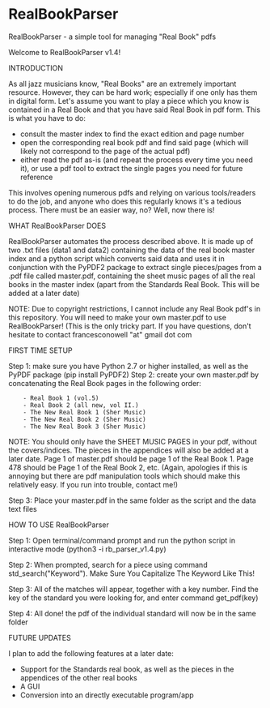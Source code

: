 # RealBookParser
RealBookParser - a simple tool for managing "Real Book" pdfs

Welcome to RealBookParser v1.4! 

INTRODUCTION

As all jazz musicians know, "Real Books" are an extremely important resource. However, they can be hard work; especially if one only has them in digital form. 
Let's assume you want to play a piece which you know is contained in a Real Book and that you have said Real Book in pdf form. This is what you have to do:

 - consult the master index to find the exact edition and page number
 - open the corresponding real book pdf and find said page (which will likely not correspond to the page of the actual pdf)
 - either read the pdf as-is (and repeat the process every time you need it), or use a pdf tool to extract the single pages you need for future reference

This involves opening numerous pdfs and relying on various tools/readers to do the job, and anyone who does this regularly knows it's a tedious process. 
There must be an easier way, no? Well, now there is! 

WHAT RealBookParser DOES

RealBookParser automates the process described above. It is made up of two .txt files (data1 and data2) containing the data of the real book master index and a python script which converts said data and uses it in conjunction with the PyPDF2 package to extract single pieces/pages from a .pdf file called master.pdf, containing the sheet music pages of all the real books in the master index (apart from the Standards Real Book. This will be added at a later date) 

NOTE: Due to copyright restrictions, I cannot include any Real Book pdf's in this repository. You will need to make your own master.pdf to use RealBookParser! (This is the only tricky part. If you have questions, don't hesitate to contact francesconowell "at" gmail dot com



FIRST TIME SETUP

Step 1: make sure you have Python 2.7 or higher installed, as well as the PyPDF package (pip install PyPDF2) 
Step 2: create your own master.pdf by concatenating the Real Book pages in the following order:

        - Real Book 1 (vol.5)
        - Real Book 2 (all new, vol II.)
        - The New Real Book 1 (Sher Music)
        - The New Real Book 2 (Sher Music)
        - The New Real Book 3 (Sher Music)
        
NOTE: You should only have the SHEET MUSIC PAGES in your pdf, without the covers/indices. The pieces in the appendices will also be added at a later date. Page 1 of master.pdf should be page 1 of the Real Book 1. Page 478 should be Page 1 of the Real Book 2, etc. (Again, apologies if this is annoying but there are pdf manipulation tools which should make this relatively easy. If you run into trouble, contact me!) 

Step 3: Place your master.pdf in the same folder as the script and the data text files



HOW TO USE RealBookParser

Step 1: Open terminal/command prompt and run the python script in interactive mode (python3 -i rb_parser_v1.4.py) 

Step 2: When prompted, search for a piece using command std_search("Keyword"). Make Sure You Capitalize The Keyword Like This! 

Step 3: All of the matches will appear, together with a key number. Find the key of the standard you were looking for, and enter command get_pdf(key)

Step 4: All done! the pdf of the individual standard will now be in the same folder


FUTURE UPDATES

I plan to add the following features at a later date: 

- Support for the Standards real book, as well as the pieces in the appendices of the other real books
- A GUI 
- Conversion into an directly executable program/app



